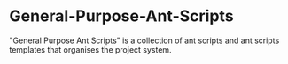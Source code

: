 General-Purpose-Ant-Scripts
===========================

"General Purpose Ant Scripts" is a collection of ant scripts and ant scripts templates that organises the project system.
